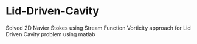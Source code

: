 # Lid-Driven-Cavity
Solved 2D Navier Stokes using Stream Function Vorticity approach for Lid Driven Cavity problem using matlab
